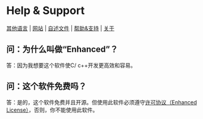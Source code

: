 # Help & Support

[其他语言](../Help-Support.Languages.md) | [网站](http://liubaihao-hello.github.io/enhanced-website) | [自述文件](ReadMe.md) | [帮助&支持](Help-Support.md) | [关于](About.md)

## 问：为什么叫做“Enhanced”？
答：因为我想要这个软件使C/ c++开发更高效和容易。

## 问：这个软件免费吗？
答：是的，这个软件免费并且开源。但使用此软件必须遵守[许可协议（Enhanced License）](../../LICENSE)，否则，你不能使用此软件。
